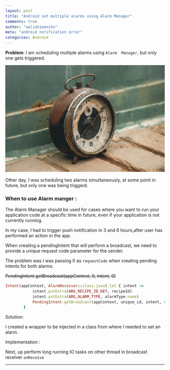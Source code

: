 ```yaml
---
layout: post
title: "Android set multiple alarms using Alarm Manager"
comments: true
author: "waliahimanshu"
meta: "android notification error"
categories: Android
---
```


<b>Problem</b>:
I am scheduling multiple alarms using `Alarm  Manager`, but only one gets triggered.


![image-title-here](/assets/arash-asghari-D58BEHSeX64-unsplash.jpg)


Other day, I was scheduling two alarms simultaneously, at some point in future, but only one was being triggerd.

### When to use Alarm manger :

The Alarm Manager should be used for cases where you want to run your application code at a specific time in future, even if your application is not currently running.

In my case, I had to trigger push notification in 3 and 6 hours,after user has performed an action in the app.

When creating a pendingIntent that will perform a broadcast, 
we need to provide a unique request code parameter for the sender.

The problem was I was passing 0 as `requestCode` when creating pending intents for both alarms.

 ~~PendingIntent.getBroadcast(appContext, 0, intent, 0)~~   
```ruby
Intent(appContext, AlarmReceiver::class.java).let { intent ->
            intent.putExtra(ARG_RECIPE_ID_KEY, recipeId)
            intent.putExtra(ARG_ALARM_TYPE, alarmType.name)
            PendingIntent.getBroadcast(appContext, unique_id, intent, 0)
        }

```

Solution:

I created a wrapper to be injected in a class from where I needed to set an alarm.

<script src="https://gist.github.com/waliahimanshu/c0d29361d1dad211fb17f72df1d48bad.js"></script>


Implementation :

<script src="https://gist.github.com/waliahimanshu/f927a9c1745bdd226320630d9fe996ee.js"></script>

Next, up perform long running IO tasks on other thread in broadcast receiver `onReceive` 

<hr>



